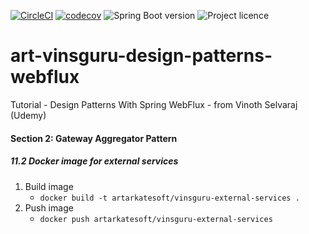 [![CircleCI](https://circleci.com/gh/artshishkin/art-vinsguru-design-patterns-webflux.svg?style=svg)](https://circleci.com/gh/artshishkin/art-vinsguru-design-patterns-webflux)
[![codecov](https://codecov.io/gh/artshishkin/art-vinsguru-design-patterns-webflux/branch/main/graph/badge.svg?token=U5YRYVEM7N)](https://codecov.io/gh/artshishkin/art-vinsguru-design-patterns-webflux)
![Spring Boot version][springver]
![Project licence][licence]
# art-vinsguru-design-patterns-webflux

Tutorial - Design Patterns With Spring WebFlux - from Vinoth Selvaraj (Udemy)

#### Section 2: Gateway Aggregator Pattern

##### 11.2 Docker image for external services

1. Build image
    - `docker build -t artarkatesoft/vinsguru-external-services .`
2. Push image
    - `docker push artarkatesoft/vinsguru-external-services`

[springver]: https://img.shields.io/badge/dynamic/xml?label=Spring%20Boot&query=%2F%2A%5Blocal-name%28%29%3D%27project%27%5D%2F%2A%5Blocal-name%28%29%3D%27parent%27%5D%2F%2A%5Blocal-name%28%29%3D%27version%27%5D&url=https%3A%2F%2Fraw.githubusercontent.com%2Fartshishkin%2Fart-vinsguru-design-patterns-webflux%2Fmaster%2Fwebflux-patterns%2Fpom.xml&logo=Spring&labelColor=white&color=grey
[licence]: https://img.shields.io/github/license/artshishkin/art-vinsguru-design-patterns-webflux.svg

